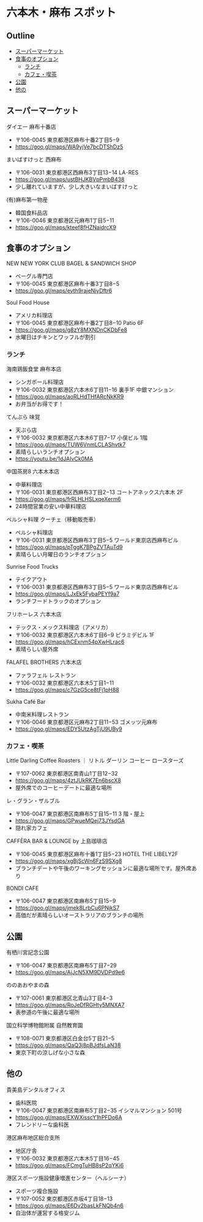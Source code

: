 # 六本木・麻布 スポット


## Outline <!-- omit in toc -->

* [スーパーマーケット](#スーパーマーケット)
* [食事のオプション](#食事のオプション)
  * [ランチ](#ランチ)
  * [カフェ・喫茶](#カフェ喫茶)
* [公園](#公園)
* [他の](#他の)


## スーパーマーケット

ダイエー 麻布十番店
* 〒106-0045 東京都港区麻布十番2丁目5−9
* <https://goo.gl/maps/WA9yjVe7bcDTShDz5>

まいばすけっと 西麻布
* 〒106-0031 東京都港区西麻布3丁目13−14 LA･RES
* <https://goo.gl/maps/ustBHJKBVpPmbB438>
* 少し離れていますが、少し大きいなまいばすけっと

(有)麻布第一物産
* 韓国食料品店
* 〒106-0046 東京都港区元麻布1丁目5−11
* <https://goo.gl/maps/kteef8fHZNaidrcX9>


## 食事のオプション

NEW NEW YORK CLUB BAGEL & SANDWICH SHOP
* ベーグル専門店
* 〒106-0045 東京都港区麻布十番3丁目8−5
* <https://goo.gl/maps/evth9rajeNjyDftr6>

Soul Food House
* アメリカ料理店
* 〒106-0045 東京都港区麻布十番2丁目8−10 Patio 6F
* <https://goo.gl/maps/g8zY8MXNDnCKDbFe8>
* 水曜日はチキンとワッフルが割引


### ランチ

海南鶏飯食堂 麻布本店
* シンガポール料理店
* 〒106-0032 東京都港区六本木6丁目11−16 裏手1F 中銀マンション
* <https://goo.gl/maps/aoRLHdTHfARcNkKR9>
* お弁当がお得です！

てんぷら 味覚
* 天ぷら店
* 〒106-0032 東京都港区六本木6丁目7−17 小俣ビル 1階
* <https://goo.gl/maps/TUW6VnmLCLAShvtk7>
* 素晴らしいランチオプション
* <https://youtu.be/1dJAIvCk0MA>

中国茶房8 六本木本店
* 中華料理店
* 〒106-0031 東京都港区西麻布3丁目2−13 コートアネックス六本木 2F
* <https://goo.gl/maps/frRLHLHSLxqeXerm6>
* 24時間営業の安い中華料理店

ペルシャ料理 クーチェ（移動販売車）
* ペルシャ料理店
* 〒106-0031 東京都港区西麻布3丁目5−5 ワールド東京店西麻布ビル
* <https://goo.gl/maps/pTggK7BPgZVTAuTd9>
* 素晴らしい月曜日のランチオプション

Sunrise Food Trucks
* テイクアウト
* 〒106-0031 東京都港区西麻布3丁目5−5 ワールド東京店西麻布ビル
* <https://goo.gl/maps/LJxEk5FybaPEYf9a7>
* ランチフードトラックのオプション

フリホーレス 六本木店
* テックス・メックス料理店（アメリカ）
* 〒106-0032 東京都港区六本木6丁目6−9 ピラミデビル 1F
* <https://goo.gl/maps/hCExnm54pXwHLrac6>
* 素晴らしい屋外席

FALAFEL BROTHERS 六本木店
* ファラフェル レストラン
* 〒106-0032 東京都港区六本木5丁目1−11
* <https://goo.gl/maps/c7GzG5ce8tFj1pH88>

Sukha Café Bar
* 中南米料理レストラン
* 〒106-0046 東京都港区元麻布2丁目11−53 ゴメッツ元麻布
* <https://goo.gl/maps/EDY5UtzAgTjU9UBy9>


### カフェ・喫茶

Little Darling Coffee Roasters ｜ リトル ダーリン コーヒー ロースターズ
* 〒107-0062 東京都港区南青山1丁目12−32
* <https://goo.gl/maps/4ztJUkRK7En6bscX8>
* 屋外席でのコーヒーデートに最適な場所

レ・グラン・ザルブル
* 〒106-0047 東京都港区南麻布5丁目15−11 3 階・屋上
* <https://goo.gl/maps/GPwueMQej73JYsdGA>
* 隠れ家カフェ

CAFFÈRA BAR & LOUNGE by 上島珈琲店
* 〒106-0045 東京都港区麻布十番1丁目5−23 HOTEL THE LIBELY2F
* <https://goo.gl/maps/xgBjScWn6FzS9SXg8>
* ブランチデートや午後のワーキングセッションに最適な場所です。屋外席あり

BONDI CAFE
* 〒106-0047 東京都港区南麻布5丁目15−9
* <https://goo.gl/maps/jmek8LrbCu6PNjkS7>
* 高価だが素晴らしいオーストラリアのブランチの場所


## 公園

有栖川宮記念公園
* 〒106-0047 東京都港区南麻布5丁目7−29
* <https://goo.gl/maps/AjJcN5XM9DVDPd9e6>

ののあおやまの森
* 〒107-0061 東京都港区北青山3丁目4−3
* <https://goo.gl/maps/RoJeDfRGHty5MNXA7>
* 表参道の午後に最適な場所

国立科学博物館附属 自然教育園
* 〒108-0071 東京都港区白金台5丁目21−5
* <https://goo.gl/maps/QaQ3j8pBJdfsLaN38>
* 東京下町の涼しげな小さな森


## 他の

貴美島デンタルオフィス
* 歯科医院
* 〒106-0047 東京都港区南麻布5丁目2−35 イシマルマンション 501号
* <https://goo.gl/maps/EXWXisscY1hPFDo6A>
* フレンドリーな歯科医

港区麻布地区総合支所
* 地区庁舎
* 〒106-0032 東京都港区六本木5丁目16−45
* <https://goo.gl/maps/FCmgTuHB8sP2qYKi6>

港区スポーツ施設健康増進センター（ヘルシーナ）
* スポーツ複合施設
* 〒107-0052 東京都港区赤坂4丁目18−13
* <https://goo.gl/maps/E6Dv2basLkFNQb4n6>
* 自治体が運営する格安ジム
